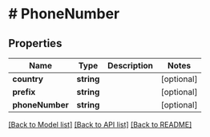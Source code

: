 # # PhoneNumber

## Properties

Name | Type | Description | Notes
------------ | ------------- | ------------- | -------------
**country** | **string** |  | [optional]
**prefix** | **string** |  | [optional]
**phoneNumber** | **string** |  | [optional]

[[Back to Model list]](../../README.md#models) [[Back to API list]](../../README.md#endpoints) [[Back to README]](../../README.md)
